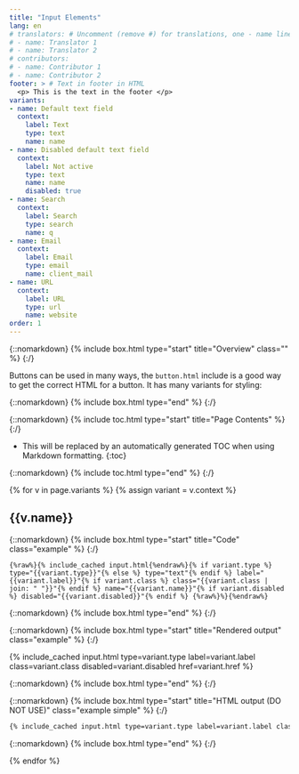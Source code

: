 ```yaml
---
title: "Input Elements"
lang: en
# translators: # Uncomment (remove #) for translations, one - name line per translator.
# - name: Translator 1
# - name: Translator 2
# contributors:
# - name: Contributor 1
# - name: Contributor 2
footer: > # Text in footer in HTML
  <p> This is the text in the footer </p>
variants:
- name: Default text field
  context:
    label: Text
    type: text
    name: name
- name: Disabled default text field
  context:
    label: Not active
    type: text
    name: name
    disabled: true
- name: Search
  context:
    label: Search
    type: search
    name: q
- name: Email
  context:
    label: Email
    type: email
    name: client_mail
- name: URL
  context:
    label: URL
    type: url
    name: website
order: 1
---
```


{::nomarkdown}
{% include box.html type="start" title="Overview" class="" %}
{:/}

Buttons can be used in many ways, the `button.html` include is a good way to get the correct HTML for a button. It has many variants for styling:

{::nomarkdown}
{% include box.html type="end" %}
{:/}

{::nomarkdown}
{% include toc.html type="start" title="Page Contents" %}
{:/}

- This will be replaced by an automatically generated TOC when using Markdown formatting.
{:toc}

{::nomarkdown}
{% include toc.html type="end" %}
{:/}

{% for v in page.variants %}
{% assign variant = v.context %}

## {{v.name}}

{::nomarkdown}
{% include box.html type="start" title="Code" class="example" %}
{:/}

```liquid
{%raw%}{% include_cached input.html{%endraw%}{% if variant.type %} type="{{variant.type}}"{% else %} type="text"{% endif %} label="{{variant.label}}"{% if variant.class %} class="{{variant.class | join: " "}}"{% endif %} name="{{variant.name}}"{% if variant.disabled %} disabled="{{variant.disabled}}"{% endif %} {%raw%}%}{%endraw%}
```

{::nomarkdown}
{% include box.html type="end" %}
{:/}


{::nomarkdown}
{% include box.html type="start" title="Rendered output" class="example" %}
{:/}

{% include_cached input.html type=variant.type label=variant.label class=variant.class disabled=variant.disabled href=variant.href %}

{::nomarkdown}
{% include box.html type="end" %}
{:/}

{::nomarkdown}
{% include box.html type="start" title="HTML output (DO NOT USE)" class="example simple" %}
{:/}

```html
{% include_cached input.html type=variant.type label=variant.label class=variant.class disabled=variant.disabled name=variant.name %}
```

{::nomarkdown}
{% include box.html type="end" %}
{:/}

{% endfor %}
